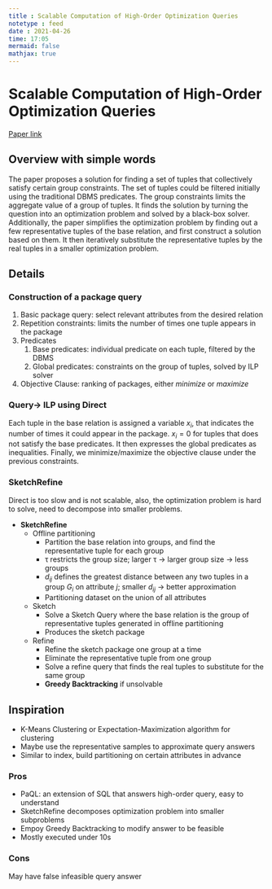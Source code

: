 ```yaml
---
title : Scalable Computation of High-Order Optimization Queries
notetype : feed
date : 2021-04-26
time: 17:05
mermaid: false
mathjax: true
---
```


# Scalable Computation of High-Order Optimization Queries
[Paper link](https://dl.acm.org/doi/10.1145/3299881)

## Overview with simple words
The paper proposes a solution for finding a set of tuples that collectively satisfy certain group constraints. The set of tuples could be filtered initially using the traditional DBMS predicates. The group constraints limits the aggregate value of a group of tuples. It finds the solution by turning the question into an optimization problem and solved by a black-box solver. Additionally, the paper simplifies the optimization problem by finding out a few representative tuples of the base relation, and first construct a solution based on them. It then iteratively substitute the representative tuples by the real tuples in a smaller optimization problem.

## Details

### Construction of a package query
1. Basic package query: select relevant attributes from the desired relation
2. Repetition constraints: limits the number of times one tuple appears in the package
3. Predicates
	1. Base predicates: individual predicate on each tuple, filtered by the DBMS
	2. Global predicates: constraints on the group of tuples, solved by ILP solver
4. Objective Clause: ranking of packages, either *minimize* or *maximize*

### Query→ ILP using Direct
Each tuple in the base relation is assigned a variable $x_i$, that indicates the number of times it could appear in the package. $x_i=0$ for tuples that does not satisfy the base predicates. It then expresses the global predicates as inequalities. Finally, we minimize/maximize the objective clause under the previous constraints.

### SketchRefine
Direct is too slow and is not scalable, also, the optimization problem is hard to solve, need to decompose into smaller problems.

- **SketchRefine**
	- Offline partitioning
		- Partition the base relation into groups, and find the representative tuple for each group
		- $\uptau$ restricts the group size; larger $\uptau$ → larger group size → less groups
		- $d_{ij}$ defines the greatest distance between any two tuples in a group $G_i$ on attribute $j$; smaller $d_{ij}$ → better approximation  
		- Partitioning dataset on the union of all attributes
	- Sketch
		- Solve a Sketch Query where the base relation is the group of representative tuples generated in offline partitioning
		- Produces the sketch package
	- Refine
		- Refine the sketch package one group at a time
		- Eliminate the representative tuple from one group
		- Solve a refine query that finds the real tuples to substitute for the same group
		- **Greedy Backtracking** if unsolvable


## Inspiration
- K-Means Clustering or Expectation-Maximization algorithm for clustering
- Maybe use the representative samples to approximate query answers
- Similar to index, build partitioning on certain attributes in advance

### Pros
- PaQL: an extension of SQL that answers high-order query, easy to understand
- SketchRefine decomposes optimization problem into smaller subproblems
- Empoy Greedy Backtracking to modify answer to be feasible
- Mostly executed under 10s
### Cons
May have false infeasible query answer